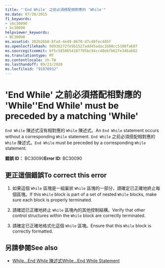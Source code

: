 ```yaml
---
title: "'End While' 之前必須搭配相對應的 'While'"
ms.date: 07/20/2015
f1_keywords:
- vbc30090
- bc30090
helpviewer_keywords:
- BC30090
ms.assetid: 302b26b8-8fa4-4e49-86f0-d7c49fec485f
ms.openlocfilehash: 9d938272fe9b1527add45adac1b80cc5180fa607
ms.sourcegitcommit: bf5c5850654187705bc94cc40ebfb62fe346ab02
ms.translationtype: MT
ms.contentlocale: zh-TW
ms.lasthandoff: 09/23/2020
ms.locfileid: "91070932"
---
```

# <a name="end-while-must-be-preceded-by-a-matching-while"></a><span data-ttu-id="51430-102">'End While' 之前必須搭配相對應的 'While'</span><span class="sxs-lookup"><span data-stu-id="51430-102">'End While' must be preceded by a matching 'While'</span></span>

<span data-ttu-id="51430-103">`End While` 陳述式沒有相對應的 `While` 陳述式。</span><span class="sxs-lookup"><span data-stu-id="51430-103">An `End While` statement occurs without a corresponding `While` statement.</span></span> <span data-ttu-id="51430-104">`End While` 之前必須搭配相對應的 `While` 陳述式。</span><span class="sxs-lookup"><span data-stu-id="51430-104">`End While` must be preceded by a corresponding `While` statement.</span></span>  
  
 <span data-ttu-id="51430-105">**錯誤 ID：** BC30090</span><span class="sxs-lookup"><span data-stu-id="51430-105">**Error ID:** BC30090</span></span>  
  
## <a name="to-correct-this-error"></a><span data-ttu-id="51430-106">更正這個錯誤</span><span class="sxs-lookup"><span data-stu-id="51430-106">To correct this error</span></span>  
  
1. <span data-ttu-id="51430-107">如果這個 `While` 區塊是一組巢狀 `While` 區塊的一部分，請確定已正確地終止每個區塊。</span><span class="sxs-lookup"><span data-stu-id="51430-107">If this `While` block is part of a set of nested `While` blocks, make sure each block is properly terminated.</span></span>  
  
2. <span data-ttu-id="51430-108">請確認已正確地終止 `While` 區塊內的其他控制結構。</span><span class="sxs-lookup"><span data-stu-id="51430-108">Verify that other control structures within the `While` block are correctly terminated.</span></span>  
  
3. <span data-ttu-id="51430-109">請確定已正確地格式化這個 `While` 區塊。</span><span class="sxs-lookup"><span data-stu-id="51430-109">Ensure that this `While` block is correctly formatted.</span></span>  
  
## <a name="see-also"></a><span data-ttu-id="51430-110">另請參閱</span><span class="sxs-lookup"><span data-stu-id="51430-110">See also</span></span>

- [<span data-ttu-id="51430-111">While...End While 陳述式</span><span class="sxs-lookup"><span data-stu-id="51430-111">While...End While Statement</span></span>](../language-reference/statements/while-end-while-statement.md)
